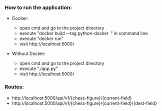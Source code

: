 ### How to run the application:
- Docker:
    - open cmd and go to the project directory
    - execute "docker build --tag python-docker ." in command line
    - execute "docker run"
    - visit http://localhost:5000/

- Without Docker:
    - open cmd and go to the project directory
    - execute "./app.py"
    - visit http://localhost:5000/

### Routes:
- http://localhost:5000/api/v1/{chess-figure}/{current-field}
- http://localhost:5000/api/v1/{chess-figure}/{current-field}/{dest-field}